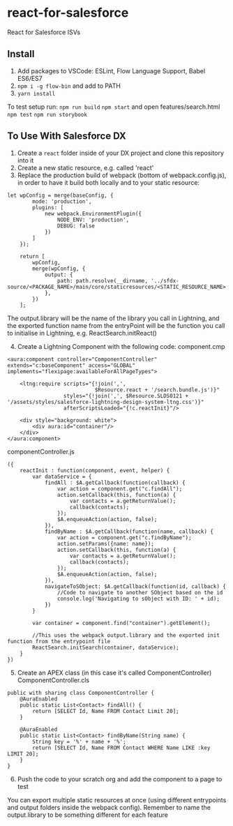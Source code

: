 # react-for-salesforce
React for Salesforce ISVs


## Install

1. Add packages to VSCode: ESLint, Flow Language Support, Babel ES6/ES7
2. `npm i -g flow-bin` and add to PATH
3. `yarn install`

To test setup run:
`npm run build`
`npm start` and open features/search.html
`npm test`
`npm run storybook`


## To Use With Salesforce DX
1. Create a `react` folder inside of your DX project and clone this repository into it
2. Create a new static resource, e.g. called 'react'
3. Replace the production build of webpack (bottom of webpack.config.js), in order to have it build both locally and to your static resource:
```
let wpConfig = merge(baseConfig, {
        mode: 'production',
        plugins: [
            new webpack.EnvironmentPlugin({
                NODE_ENV: 'production',
                DEBUG: false
            })
        ]
    });

    return [
        wpConfig,
        merge(wpConfig, {
            output: {
                path: path.resolve(__dirname, '../sfdx-source/<PACKAGE_NAME>/main/core/staticresources/<STATIC_RESOURCE_NAME>'),
            },
        })
    ];
```

The output.library will be the name of the library you call in Lightning, and the exported function name from the entryPoint will be the function you call to initialise in Lightning, e.g. ReactSearch.initReact()

4. Create a Lightning Component with the following code:
component.cmp
```
<aura:component controller="ComponentController" extends="c:baseComponent" access="GLOBAL" implements="flexipage:availableForAllPageTypes">
    
    <ltng:require scripts="{!join(',', 
                            $Resource.react + '/search.bundle.js')}"
                  styles="{!join(',', $Resource.SLDS0121 + '/assets/styles/salesforce-lightning-design-system-ltng.css')}"
                  afterScriptsLoaded="{!c.reactInit}"/>
    
    <div style="background: white"> 
        <div aura:id="container"/>
    </div>
</aura:component>
```

componentController.js 
```
({
    reactInit : function(component, event, helper) {
        var dataService = {
            findAll : $A.getCallback(function(callback) {
                var action = component.get("c.findAll");
                action.setCallback(this, function(a) {
                    var contacts = a.getReturnValue();
                    callback(contacts);
                });
                $A.enqueueAction(action, false);
            }),
            findByName : $A.getCallback(function(name, callback) {
                var action = component.get("c.findByName");
                action.setParams({name: name});
                action.setCallback(this, function(a) {
                    var contacts = a.getReturnValue();
                    callback(contacts);
                });
                $A.enqueueAction(action, false);
            }),
            navigateToSObject: $A.getCallback(function(id, callback) {
                //Code to navigate to another SObject based on the id
				console.log('Navigating to sObject with ID: ' + id);
            })
        }
        
        var container = component.find("container").getElement();
        
		//This uses the webpack output.library and the exported init function from the entrypoint file
		ReactSearch.initSearch(container, dataService);
    }
})
```

5. Create an APEX class (in this case it's called ComponentController)
ComponentController.cls
```
public with sharing class ComponentController {
    @AuraEnabled
    public static List<Contact> findAll() {
        return [SELECT Id, Name FROM Contact Limit 20];
    }

    @AuraEnabled
    public static List<Contact> findByName(String name) {
        String key = '%' + name + '%';
        return [SELECT Id, Name FROM Contact WHERE Name LIKE :key LIMIT 20]; 
    }
}
```

6. Push the code to your scratch org and add the component to a page to test


You can export multiple static resources at once (using different entrypoints and output folders inside the webpack config). Remember to name the output.library to be something different for each feature
